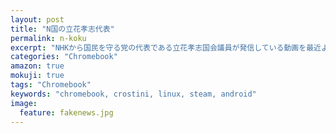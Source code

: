```yaml
---
layout: post
title: "N国の立花孝志代表"
permalink: n-koku
excerpt: "NHKから国民を守る党の代表である立花孝志国会議員が発信している動画を最近よく見るのですが、彼の正直さには惹かれるものがあります。"
categories: "Chromebook"
amazon: true
mokuji: true
tags: "Chromebook"
keywords: "chromebook, crostini, linux, steam, android"
image:
  feature: fakenews.jpg
---
```

<!--stackedit_data:
eyJoaXN0b3J5IjpbMTU3Mzg5NTI3NSwxMDcyNzYxMDkxLC0xMz
k3Mzc3NzQzLC0xMDQzMTM1NDU2XX0=
-->